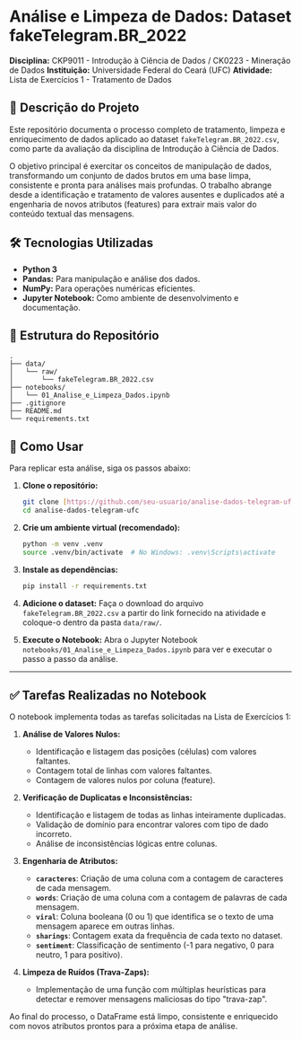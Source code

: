 # Análise e Limpeza de Dados: Dataset fakeTelegram.BR_2022

**Disciplina:** CKP9011 - Introdução à Ciência de Dados / CK0223 - Mineração de Dados
**Instituição:** Universidade Federal do Ceará (UFC)
**Atividade:** Lista de Exercícios 1 - Tratamento de Dados

## 📝 Descrição do Projeto

Este repositório documenta o processo completo de tratamento, limpeza e enriquecimento de dados aplicado ao dataset `fakeTelegram.BR_2022.csv`, como parte da avaliação da disciplina de Introdução à Ciência de Dados.

O objetivo principal é exercitar os conceitos de manipulação de dados, transformando um conjunto de dados brutos em uma base limpa, consistente e pronta para análises mais profundas. O trabalho abrange desde a identificação e tratamento de valores ausentes e duplicados até a engenharia de novos atributos (features) para extrair mais valor do conteúdo textual das mensagens.

## 🛠️ Tecnologias Utilizadas

* **Python 3**
* **Pandas:** Para manipulação e análise dos dados.
* **NumPy:** Para operações numéricas eficientes.
* **Jupyter Notebook:** Como ambiente de desenvolvimento e documentação.

## 📂 Estrutura do Repositório
 ```
.
├── data/
│   └── raw/
│       └── fakeTelegram.BR_2022.csv
├── notebooks/
│   └── 01_Analise_e_Limpeza_Dados.ipynb
├── .gitignore
├── README.md
└── requirements.txt
 ```
## 🚀 Como Usar

Para replicar esta análise, siga os passos abaixo:

1.  **Clone o repositório:**
    ```bash
    git clone [https://github.com/seu-usuario/analise-dados-telegram-ufc.git](https://github.com/seu-usuario/analise-dados-telegram-ufc.git)
    cd analise-dados-telegram-ufc
    ```

2.  **Crie um ambiente virtual (recomendado):**
    ```bash
    python -m venv .venv
    source .venv/bin/activate  # No Windows: .venv\Scripts\activate
    ```

3.  **Instale as dependências:**
    ```bash
    pip install -r requirements.txt
    ```

4.  **Adicione o dataset:**
    Faça o download do arquivo `fakeTelegram.BR_2022.csv` a partir do link fornecido na atividade e coloque-o dentro da pasta `data/raw/`.

5.  **Execute o Notebook:**
    Abra o Jupyter Notebook `notebooks/01_Analise_e_Limpeza_Dados.ipynb` para ver e executar o passo a passo da análise.

---

## ✅ Tarefas Realizadas no Notebook

O notebook implementa todas as tarefas solicitadas na Lista de Exercícios 1:

1.  **Análise de Valores Nulos:**
    * Identificação e listagem das posições (células) com valores faltantes.
    * Contagem total de linhas com valores faltantes.
    * Contagem de valores nulos por coluna (feature).

2.  **Verificação de Duplicatas e Inconsistências:**
    * Identificação e listagem de todas as linhas inteiramente duplicadas.
    * Validação de domínio para encontrar valores com tipo de dado incorreto.
    * Análise de inconsistências lógicas entre colunas.

3.  **Engenharia de Atributos:**
    * **`caracteres`**: Criação de uma coluna com a contagem de caracteres de cada mensagem.
    * **`words`**: Criação de uma coluna com a contagem de palavras de cada mensagem.
    * **`viral`**: Coluna booleana (0 ou 1) que identifica se o texto de uma mensagem aparece em outras linhas.
    * **`sharings`**: Contagem exata da frequência de cada texto no dataset.
    * **`sentiment`**: Classificação de sentimento (-1 para negativo, 0 para neutro, 1 para positivo).

4.  **Limpeza de Ruídos (Trava-Zaps):**
    * Implementação de uma função com múltiplas heurísticas para detectar e remover mensagens maliciosas do tipo "trava-zap".

Ao final do processo, o DataFrame está limpo, consistente e enriquecido com novos atributos prontos para a próxima etapa de análise.
